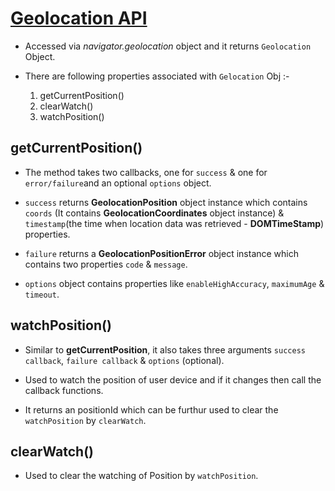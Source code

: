 # [Geolocation API](https://developer.mozilla.org/en-US/docs/Web/API/Geolocation_API)

-   Accessed via _navigator.geolocation_ object and it returns `Geolocation` Object.

-   There are following properties associated with `Gelocation` Obj :-
    1. getCurrentPosition()
    2. clearWatch()
    3. watchPosition()

## getCurrentPosition()

-   The method takes two callbacks, one for `success` & one for `error/failure`and an optional `options` object.

-   `success` returns **GeolocationPosition** object instance which contains `coords` (It contains **GeolocationCoordinates** object instance) & `timestamp`(the time when location data was retrieved - **DOMTimeStamp**) properties.

*   `failure` returns a **GeolocationPositionError** object instance which contains two properties `code` & `message`.

*   `options` object contains properties like `enableHighAccuracy`, `maximumAge` & `timeout`.

## watchPosition()

-   Similar to **getCurrentPosition**, it also takes three arguments `success callback`, `failure callback` & `options` (optional).

*   Used to watch the position of user device and if it changes then call the callback functions.

*   It returns an positionId which can be furthur used to clear the `watchPosition` by `clearWatch`.

## clearWatch()

-   Used to clear the watching of Position by `watchPosition`.
